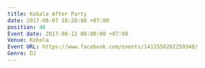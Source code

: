 ```yaml
---
title: Kobala After Party
date: 2017-08-07 18:28:00 +07:00
position: 46
Event date: 2017-08-12 00:00:00 +07:00
Venue: Kobala
Event URL: https://www.facebook.com/events/1411558282259340/
Genre: DJ
---
```


